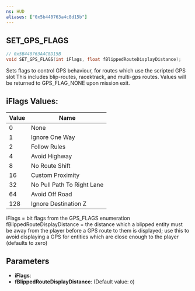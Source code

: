 ```yaml
---
ns: HUD
aliases: ["0x5b440763a4c8d15b"]
---
```

## SET_GPS_FLAGS

```c
// 0x5B440763A4C8D15B
void SET_GPS_FLAGS(int iFlags, float fBlippedRouteDisplayDistance);
```

Sets flags to control GPS behaviour, for routes which use the scripted GPS slot This includes blip-routes, racektrack, and multi-gps routes. Values will be returned to GPS_FLAG_NONE upon mission exit.

## iFlags Values:
| Value | Name |
| --- | --- |
| 0 | None |
| 1 | Ignore One Way |
| 2 | Follow Rules |
| 4 | Avoid Highway |
| 8 | No Route Shift |
| 16 | Custom Proximity |
| 32 | No Pull Path To Right Lane |
| 64 | Avoid Off Road |
| 128 | Ignore Destination Z |


iFlags = bit flags from the GPS_FLAGS enumeration fBlippedRouteDisplayDistance = the distance which a blipped entity must be away from the player before a GPS route to them is displayed; use this to avoid displaying a GPS for entities which are close enough to the player (defaults to zero)


## Parameters
* **iFlags**: 
* **fBlippedRouteDisplayDistance**: (Default value: `0`)
